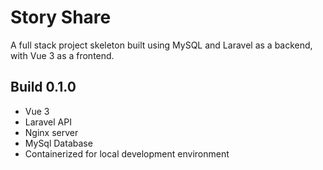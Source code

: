 # Story Share
A full stack project skeleton built using MySQL and Laravel as a backend, with Vue 3 as a frontend.

## Build 0.1.0
- Vue 3
- Laravel API
- Nginx server
- MySql Database
- Containerized for local development environment
